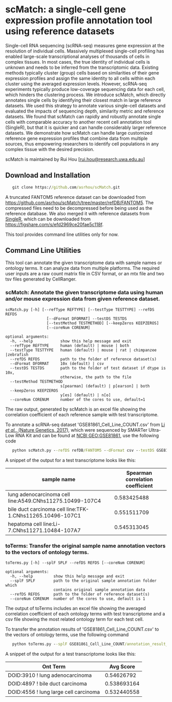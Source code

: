 # scMatch: a single-cell gene expression profile annotation tool using reference datasets

Single-cell RNA sequencing (scRNA-seq) measures gene expression at the resolution of individual cells. Massively multiplexed single-cell profiling has enabled large-scale transcriptional analyses of thousands of cells in complex tissues. In most cases, the true identity of individual cells is unknown and needs to be inferred from the transcriptomic data. Existing methods typically cluster (group) cells based on similarities of their gene expression profiles and assign the same identity to all cells within each cluster using the averaged expression levels. However, scRNA-seq experiments typically produce low-coverage sequencing data for each cell, which hinders the clustering process. We introduce scMatch, which directly annotates single cells by identifying their closest match in large reference datasets. We used this strategy to annotate various single-cell datasets and evaluated the impacts of sequencing depth, similarity metric and reference datasets. We found that scMatch can rapidly and robustly annotate single cells with comparable accuracy to another recent cell annotation tool (SingleR), but that it is quicker and can handle considerably larger reference datasets. We demonstrate how scMatch can handle large customized reference gene expression profiles that combine data from multiple sources, thus empowering researchers to identify cell populations in any complex tissue with the desired precision.

scMatch is maintained by Rui Hou [rui.hou@research.uwa.edu.au]

## Download and Installation
```bat
   git clone https://github.com/asrhou/scMatch.git
```
A truncated FANTOM5 reference dataset can be downloaded from https://github.com/asrhou/scMatch/tree/master/refDB/FANTOM5. The compressed files need to be decompressed before being used as the reference database. We also merged it with reference datasets from [SingleR](https://www.biorxiv.org/content/early/2018/03/22/284604), which can be downloaded from https://figshare.com/s/efd2969ce20fae5c118f.

This tool provides command line utilities only for now.

## Command Line Utilities

This tool can annotate the given transcriptome data with sample names or ontology terms. It can analyze data from multiple platforms. The required user inputs are a raw count matrix file in CSV format, or an mtx file and two tsv files generated by CellRanger.

### scMatch: Annotate the given transcriptome data using human and/or mouse expression data from given reference dataset.

```
scMatch.py [-h] [--refType REFTYPE] [--testType TESTTYPE] --refDS REFDS
                  [--dFormat DFORMAT] --testDS TESTDS
                  [--testMethod TESTMETHOD] [--keepZeros KEEPZEROS]
                  [--coreNum CORENUM]

optional arguments:
  -h, --help            show this help message and exit
  --refType REFTYPE     human (default) | mouse | both
  --testType TESTTYPE   human (default) | mouse | rat | chimpanzee |zebrafish
  --refDS REFDS         path to the folder of reference dataset(s)
  --dFormat DFORMAT     10x (default) | csv
  --testDS TESTDS       path to the folder of test dataset if dtype is 10x,
                        otherwise, the path to the file
  --testMethod TESTMETHOD
                        s[pearman] (default) | p[earson] | both
  --keepZeros KEEPZEROS
                        y[es] (default) | n[o]
  --coreNum CORENUM     number of the cores to use, default=1

```

The raw output, generated by scMatch is an excel file showing the correlation coefficient of each reference sample with test transcriptome. 

To annotate a scRNA-seq dataset 'GSE81861_Cell_Line_COUNT.csv' from [Li *et al.*, (Nature Genetics, 2017)](https://www.nature.com/articles/ng.3818), which were sequenced by SMARTer Ultra-Low RNA Kit and can be found at [NCBI GEO:GSE81861](https://www.ncbi.nlm.nih.gov/geo/query/acc.cgi?acc=GSE81861), use the following code
```bat
   python scMatch.py --refDS refDB/FANTOM5 --dFormat csv --testDS GSE81861_Cell_Line_COUNT.csv
```
A snippet of the output for a test transcriptome looks like this:

| sample name | Spearman correlation coefficient |
| --- | --- |
|lung adenocarcinoma cell line:A549.CNhs11275.10499-107C4 | 0.583425488 |
|bile duct carcinoma cell line:TFK-1.CNhs11265.10496-107C1 | 0.551511709 |
|hepatoma cell line:Li-7.CNhs11271.10484-107A7 | 0.545313045 |

### toTerms: Transfer the original sample name annotation vectors to the vectors of ontology terms.

```
toTerms.py [-h] --splF SPLF --refDS REFDS [--coreNum CORENUM]

optional arguments:
  -h, --help         show this help message and exit
  --splF SPLF        path to the original sample annotation folder which
                     contains original sample annotation data
  --refDS REFDS      path to the folder of reference dataset(s)
  --coreNum CORENUM  number of the cores to use, default is 1
```

The output of toTerms includes an excel file showing the averaged correlation coefficient of each ontology terms with test transcriptome and a csv file showing the most related ontology term for each test cell.

To transfer the annotation results of 'GSE81861_Cell_Line_COUNT.csv' to the vectors of ontology terms, use the following command
```bat
   python toTerms.py --splF GSE81861_Cell_Line_COUNT/annotation_result_keep_all_genes --refDS FANTOM5
```
A snippet of the output for a test transcriptome looks like this:

| Ont Term | Avg Score |
| --- | --- |
| DOID:3910 ! lung adenocarcinoma | 0.54626792 |
| DOID:4897 ! bile duct carcinoma | 0.538693164 |
| DOID:4556 ! lung large cell carcinoma | 0.532440558 |
